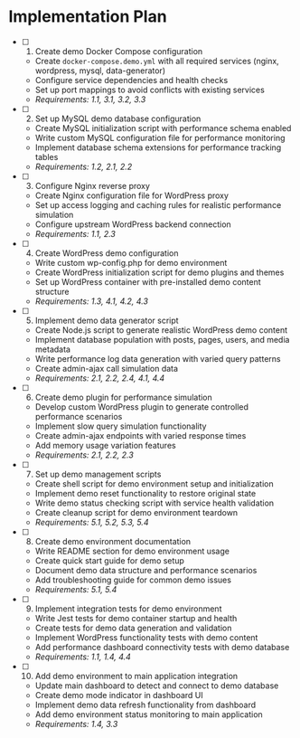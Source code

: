 # Implementation Plan

- [ ] 1. Create demo Docker Compose configuration
  - Create `docker-compose.demo.yml` with all required services (nginx, wordpress, mysql, data-generator)
  - Configure service dependencies and health checks
  - Set up port mappings to avoid conflicts with existing services
  - _Requirements: 1.1, 3.1, 3.2, 3.3_

- [ ] 2. Set up MySQL demo database configuration
  - Create MySQL initialization script with performance schema enabled
  - Write custom MySQL configuration file for performance monitoring
  - Implement database schema extensions for performance tracking tables
  - _Requirements: 1.2, 2.1, 2.2_

- [ ] 3. Configure Nginx reverse proxy
  - Create Nginx configuration file for WordPress proxy
  - Set up access logging and caching rules for realistic performance simulation
  - Configure upstream WordPress backend connection
  - _Requirements: 1.1, 2.3_

- [ ] 4. Create WordPress demo configuration
  - Write custom wp-config.php for demo environment
  - Create WordPress initialization script for demo plugins and themes
  - Set up WordPress container with pre-installed demo content structure
  - _Requirements: 1.3, 4.1, 4.2, 4.3_

- [ ] 5. Implement demo data generator script
  - Create Node.js script to generate realistic WordPress demo content
  - Implement database population with posts, pages, users, and media metadata
  - Write performance log data generation with varied query patterns
  - Create admin-ajax call simulation data
  - _Requirements: 2.1, 2.2, 2.4, 4.1, 4.4_

- [ ] 6. Create demo plugin for performance simulation
  - Develop custom WordPress plugin to generate controlled performance scenarios
  - Implement slow query simulation functionality
  - Create admin-ajax endpoints with varied response times
  - Add memory usage variation features
  - _Requirements: 2.1, 2.2, 2.3_

- [ ] 7. Set up demo management scripts
  - Create shell script for demo environment setup and initialization
  - Implement demo reset functionality to restore original state
  - Write demo status checking script with service health validation
  - Create cleanup script for demo environment teardown
  - _Requirements: 5.1, 5.2, 5.3, 5.4_

- [ ] 8. Create demo environment documentation
  - Write README section for demo environment usage
  - Create quick start guide for demo setup
  - Document demo data structure and performance scenarios
  - Add troubleshooting guide for common demo issues
  - _Requirements: 5.1, 5.4_

- [ ] 9. Implement integration tests for demo environment
  - Write Jest tests for demo container startup and health
  - Create tests for demo data generation and validation
  - Implement WordPress functionality tests with demo content
  - Add performance dashboard connectivity tests with demo database
  - _Requirements: 1.1, 1.4, 4.4_

- [ ] 10. Add demo environment to main application integration
  - Update main dashboard to detect and connect to demo database
  - Create demo mode indicator in dashboard UI
  - Implement demo data refresh functionality from dashboard
  - Add demo environment status monitoring to main application
  - _Requirements: 1.4, 3.3_
